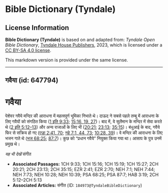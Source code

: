 # Bible Dictionary (Tyndale)

## License Information

**Bible Dictionary (Tyndale)** is based on and adapted from: _Tyndale Open Bible Dictionary_, [Tyndale House Publishers](https://tyndaleopenresources.com/), 2023, which is licensed under a [CC BY-SA 4.0 license](https://creativecommons.org/licenses/by-sa/4.0/legalcode.en).

This markdown version is provided under the same license.



--------------------------------

## गवैया (id: 647794)

गवैया
=====

पेशेवर गवैये मन्दिर की आराधना में महत्वपूर्ण भूमिका निभाते थे। दाऊद ने सबसे पहले तम्बू में आराधना के लिए गवैयों को संगठित किया ([1 इति 9:33](https://ref.ly/1Chr9:33); [15:16, 19, 27](https://ref.ly/1Chr15:16,1Chr15:19,1Chr15:27))। बाद में, वे सुलैमान के मन्दिर में सेवा करते थे ([2 इति 5:12–13](https://ref.ly/2Chr5:12-2Chr5:13)) और अन्य राजाओं के लिए भी ([20:21](https://ref.ly/2Chr20:21); [23:13](https://ref.ly/2Chr23:13); [35:15](https://ref.ly/2Chr35:15))। बंधुआई के बाद, गवैये फिर से सक्रिय हो गए ([एज्रा 2:41, 70](https://ref.ly/Ezra2:41,Ezra2:70); [नहे 7:1, 44, 73](https://ref.ly/Neh7:1,Neh7:44,Neh7:73); [10:28, 39](https://ref.ly/Neh10:28,Neh10:39))। वे मन्दिर की आराधना के लिए भजन गाते थे ([भज 68:25](https://ref.ly/Ps68:25); [87:7](https://ref.ly/Ps87:7))। कुछ को “प्रधान गवैये” नियुक्त किया गया था। आसाप के पुत्र उनमें प्रमुख थे।

*यह भी देखें* संगीत 

* **Associated Passages:** 1CH 9:33; 1CH 15:16; 1CH 15:19; 1CH 15:27; 2CH 20:21; 2CH 23:13; 2CH 35:15; EZR 2:41; EZR 2:70; NEH 7:1; NEH 7:44; NEH 7:73; NEH 10:28; NEH 10:39; PSA 68:25; PSA 87:7; HAB 3:19; 2CH 5:12–2CH 5:13
* **Associated Articles:** संगीत (ID: `184973@TyndaleBibleDictionary`)

